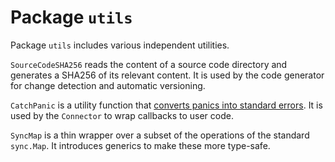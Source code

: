 # Package `utils`

Package `utils` includes various independent utilities.

`SourceCodeSHA256` reads the content of a source code directory and generates a SHA256 of its relevant content. It is used by the code generator for change detection and automatic versioning.

`CatchPanic` is a utility function that [converts panics into standard errors](../tech/errorcapture.md). It is used by the `Connector` to wrap callbacks to user code.

`SyncMap` is a thin wrapper over a subset of the operations of the standard `sync.Map`. It introduces generics to make these more type-safe.
